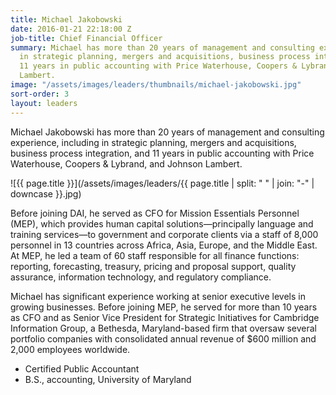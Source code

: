 ```yaml
---
title: Michael Jakobowski
date: 2016-01-21 22:18:00 Z
job-title: Chief Financial Officer
summary: Michael has more than 20 years of management and consulting experience, including
  in strategic planning, mergers and acquisitions, business process integration, and
  11 years in public accounting with Price Waterhouse, Coopers & Lybrand, and Johnson
  Lambert.
image: "/assets/images/leaders/thumbnails/michael-jakobowski.jpg"
sort-order: 3
layout: leaders
---
```


Michael Jakobowski has more than 20 years of management and consulting experience, including in strategic planning, mergers and acquisitions, business process integration, and 11 years in public accounting with Price Waterhouse, Coopers & Lybrand, and Johnson Lambert.

![{{ page.title }}](/assets/images/leaders/{{ page.title | split: " " | join: "-" | downcase }}.jpg)

Before joining DAI, he served as CFO for Mission Essentials Personnel (MEP), which provides human capital solutions—principally language and training services—to government and corporate clients via a staff of 8,000 personnel in 13 countries across Africa, Asia, Europe, and the Middle East. At MEP, he led a team of 60 staff responsible for all finance functions: reporting, forecasting, treasury, pricing and proposal support, quality assurance, information technology, and regulatory compliance.

Michael has significant experience working at senior executive levels in growing businesses. Before joining MEP, he served for more than 10 years as CFO and as Senior Vice President for Strategic Initiatives for Cambridge Information Group, a Bethesda, Maryland-based firm that oversaw several portfolio companies with consolidated annual revenue of $600 million and 2,000 employees worldwide.

* Certified Public Accountant
* B.S., accounting, University of Maryland
